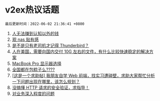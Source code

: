 # v2ex热议话题

`最后更新时间：2022-06-02 21:36:41 +0800`

1. [人无法赚到认知以外的钱](https://www.v2ex.com/t/856873)
1. [观 nas 贴有感](https://www.v2ex.com/t/856836)
1. [是不是只有老司机才记得 Thunderbird？](https://www.v2ex.com/t/856850)
1. [人在美国，需要向国内交付 10G 左右的文件，有什么比较快速稳定的解决方案](https://www.v2ex.com/t/856842)
1. [MacBook Pro 显示器选择](https://www.v2ex.com/t/856849)
1. [全国都在包粽子么????](https://www.v2ex.com/t/856895)
1. [[这是一个求助帖] 我朋友自学 Web 前端，找实习遭碰壁，求助大家帮忙分析一下问题出现在哪里，该怎么规划？](https://www.v2ex.com/t/856890)
1. [没搞懂 HTTP 请求的安全验证，求指导！](https://www.v2ex.com/t/856998)
1. [对业务深入程度的问题](https://www.v2ex.com/t/856884)

